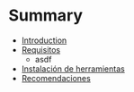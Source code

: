 # Summary

* [Introduction](README.md)
* [Requisitos](requisitos.md)
   * asdf
* [Instalación de herramientas](instalacion_de_herramientas.md)
* [Recomendaciones](recomendaciones.md)

